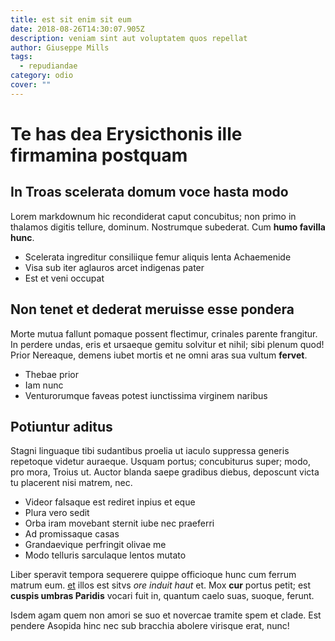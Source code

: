 ```yaml
---
title: est sit enim sit eum
date: 2018-08-26T14:30:07.905Z
description: veniam sint aut voluptatem quos repellat
author: Giuseppe Mills
tags:
  - repudiandae
category: odio
cover: ""
---
```


# Te has dea Erysicthonis ille firmamina postquam

## In Troas scelerata domum voce hasta modo

Lorem markdownum hic recondiderat caput concubitus; non primo in thalamos
digitis tellure, dominum. Nostrumque subederat. Cum **humo favilla hunc**.

- Scelerata ingreditur consiliique femur aliquis lenta Achaemenide
- Visa sub iter aglauros arcet indigenas pater
- Est et veni occupat

## Non tenet et dederat meruisse esse pondera

Morte mutua fallunt pomaque possent flectimur, crinales parente frangitur. In
perdere undas, eris et ursaeque gemitu solvitur et nihil; sibi plenum quod!
Prior Nereaque, demens iubet mortis et ne omni aras sua vultum **fervet**.

- Thebae prior
- Iam nunc
- Venturorumque faveas potest iunctissima virginem naribus

## Potiuntur aditus

Stagni linguaque tibi sudantibus proelia ut iaculo suppressa generis repetoque
videtur auraeque. Usquam portus; concubiturus super; modo, pro mora, Troius ut.
Auctor blanda saepe gradibus diebus, deposcunt victa tu placerent nisi matrem,
nec.

- Videor falsaque est rediret inpius et eque
- Plura vero sedit
- Orba iram movebant sternit iube nec praeferri
- Ad promissaque casas
- Grandaevique perfringit olivae me
- Modo telluris sarculaque lentos mutato

Liber speravit tempora sequerere quippe officioque hunc cum ferrum matrum eum.
[et](blog/2019/1/vitae-id-ut.md) illos est sitvs
*ore induit haut* et. Mox **cur** portus petit; est **cuspis umbras Paridis**
vocari fuit in, quantum caelo suas, suoque, ferunt.

Isdem agam quem non amori se suo et novercae tramite spem et clade. Est pendere
Asopida hinc nec sub bracchia abolere virisque erat, nunc!

